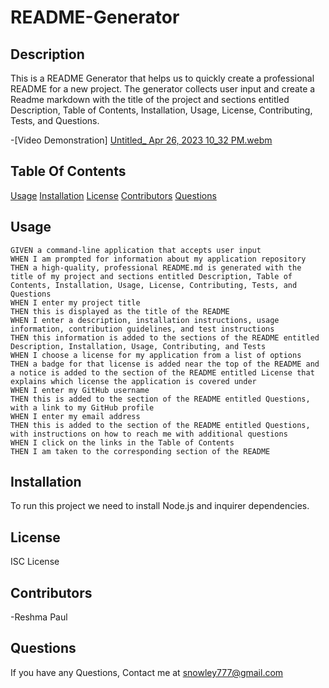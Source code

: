 # README-Generator
 ## Description
  This is a README Generator that helps us to quickly create a professional README for a new project. The generator collects user input and create a Readme markdown with the title of the project and sections entitled Description, Table of Contents, Installation, Usage, License, Contributing, Tests, and Questions.

  -[Video Demonstration] 
  [Untitled_ Apr 26, 2023 10_32 PM.webm](https://user-images.githubusercontent.com/128992593/234772101-89e73dc7-4630-423a-9c48-9ffdbdb58a94.webm)

  ## Table Of Contents
  [Usage](#usage)
  [Installation](#installation)
  [License](#license)
  [Contributors](#contributors)
  [Questions](#Questions)

  ## Usage
  
    GIVEN a command-line application that accepts user input
    WHEN I am prompted for information about my application repository
    THEN a high-quality, professional README.md is generated with the title of my project and sections entitled Description, Table of Contents, Installation, Usage, License, Contributing, Tests, and Questions
    WHEN I enter my project title
    THEN this is displayed as the title of the README
    WHEN I enter a description, installation instructions, usage information, contribution guidelines, and test instructions
    THEN this information is added to the sections of the README entitled Description, Installation, Usage, Contributing, and Tests
    WHEN I choose a license for my application from a list of options
    THEN a badge for that license is added near the top of the README and a notice is added to the section of the README entitled License that explains which license the application is covered under
    WHEN I enter my GitHub username
    THEN this is added to the section of the README entitled Questions, with a link to my GitHub profile
    WHEN I enter my email address
    THEN this is added to the section of the README entitled Questions, with instructions on how to reach me with additional questions
    WHEN I click on the links in the Table of Contents 
    THEN I am taken to the corresponding section of the README

  ## Installation
  To run this project we need to install Node.js and inquirer dependencies.

  ## License
  ISC License

  ## Contributors
  -Reshma Paul

  ## Questions
  If you have any Questions,
  Contact me at snowley777@gmail.com



